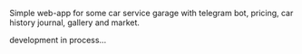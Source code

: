 Simple web-app for some car service garage with telegram bot, pricing, car history journal, gallery and market.

development in process...
